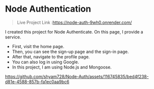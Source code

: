 # Node Authentication 
> Live Project Link :https://node-auth-9wh0.onrender.com/


I created this project for Node Authenticate. On this page, I provide a service.

- First, visit the home page.
- Then, you can see the sign-up page and the sign-in page.
- After that, navigate to the profile page.
- You can also log in using Google.
- In this project, I am using Node.js and Mongoose.


https://github.com/shyam728/Node-Auth/assets/116745835/bed4f238-d81e-4588-857b-fa1ec0aa9bc6



 
